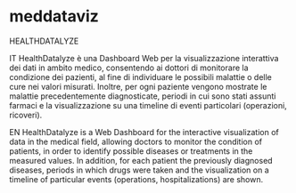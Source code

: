 # meddataviz
HEALTHDATALYZE

IT
HealthDatalyze è una Dashboard Web per la visualizzazione interattiva dei dati in ambito medico, consentendo ai dottori di monitorare la condizione dei pazienti, al fine di individuare le possibili malattie o delle cure nei valori misurati. Inoltre, per ogni paziente vengono mostrate le malattie precedentemente diagnosticate, periodi in cui sono stati assunti farmaci e la visualizzazione su una timeline di eventi particolari (operazioni, ricoveri).

EN
HealthDatalyze is a Web Dashboard for the interactive visualization of data in the medical field, allowing doctors to monitor the condition of patients, in order to identify possible diseases or treatments in the measured values. In addition, for each patient the previously diagnosed diseases, periods in which drugs were taken and the visualization on a timeline of particular events (operations, hospitalizations) are shown.
